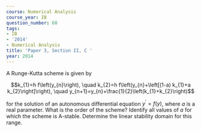 ```yaml
---
course: Numerical Analysis
course_year: IB
question_number: 60
tags:
- IB
- '2014'
- Numerical Analysis
title: 'Paper 3, Section II, C '
year: 2014
---
```




A Runge-Kutta scheme is given by

$$k_{1}=h f\left(y_{n}\right), \quad k_{2}=h f\left(y_{n}+\left[(1-a) k_{1}+a k_{2}\right]\right), \quad y_{n+1}=y_{n}+\frac{1}{2}\left(k_{1}+k_{2}\right)$$

for the solution of an autonomous differential equation $y^{\prime}=f(y)$, where $a$ is a real parameter. What is the order of the scheme? Identify all values of $a$ for which the scheme is A-stable. Determine the linear stability domain for this range.